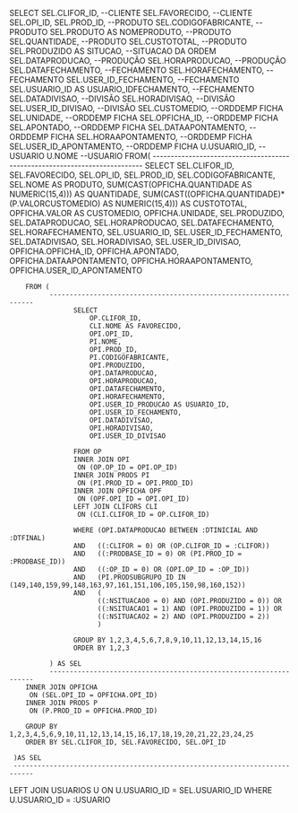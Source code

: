 SELECT SEL.CLIFOR_ID,  --CLIENTE
       SEL.FAVORECIDO, --CLIENTE
       SEL.OPI_ID,
       SEL.PROD_ID,                --PRODUTO
       SEL.CODIGOFABRICANTE,       --PRODUTO
       SEL.PRODUTO AS NOMEPRODUTO, --PRODUTO
       SEL.QUANTIDADE,             --PRODUTO
       SEL.CUSTOTOTAL,             --PRODUTO
       SEL.PRODUZIDO AS SITUCAO, --SITUACAO DA ORDEM
       SEL.DATAPRODUCAO, --PRODUÇÃO
       SEL.HORAPRODUCAO, --PRODUÇÃO
       SEL.DATAFECHAMENTO,                     --FECHAMENTO
       SEL.HORAFECHAMENTO,                     --FECHAMENTO
       SEL.USER_ID_FECHAMENTO,                 --FECHAMENTO
       SEL.USUARIO_ID AS USUARIO_IDFECHAMENTO, --FECHAMENTO
       SEL.DATADIVISAO,     --DIVISÃO
       SEL.HORADIVISAO,     --DIVISÃO
       SEL.USER_ID_DIVISAO, --DIVISÃO
       SEL.CUSTOMEDIO,          --ORDDEMP FICHA
       SEL.UNIDADE,             --ORDDEMP FICHA
       SEL.OPFICHA_ID,          --ORDDEMP FICHA
       SEL.APONTADO,            --ORDDEMP FICHA
       SEL.DATAAPONTAMENTO,     --ORDDEMP FICHA
       SEL.HORAAPONTAMENTO,     --ORDDEMP FICHA
       SEL.USER_ID_APONTAMENTO, --ORDDEMP FICHA
       U.USUARIO_ID,   --USUARIO
       U.NOME          --USUARIO
FROM(
     ---------------------------------------------------------------------------
        SELECT 
            SEL.CLIFOR_ID,
            SEL.FAVORECIDO,
            SEL.OPI_ID,
            SEL.PROD_ID,
            SEL.CODIGOFABRICANTE,
            SEL.NOME AS PRODUTO,
            SUM(CAST(OPFICHA.QUANTIDADE AS NUMERIC(15,4))) AS QUANTIDADE,
            SUM(CAST((OPFICHA.QUANTIDADE)*(P.VALORCUSTOMEDIO) AS NUMERIC(15,4))) AS CUSTOTOTAL,
            OPFICHA.VALOR AS CUSTOMEDIO,
            OPFICHA.UNIDADE,
            SEL.PRODUZIDO,
            SEL.DATAPRODUCAO,
            SEL.HORAPRODUCAO,
            SEL.DATAFECHAMENTO,
            SEL.HORAFECHAMENTO,
            SEL.USUARIO_ID,
            SEL.USER_ID_FECHAMENTO,
            SEL.DATADIVISAO,
            SEL.HORADIVISAO,
            SEL.USER_ID_DIVISAO,
            OPFICHA.OPFICHA_ID,
            OPFICHA.APONTADO,
            OPFICHA.DATAAPONTAMENTO,
            OPFICHA.HORAAPONTAMENTO,
            OPFICHA.USER_ID_APONTAMENTO

        FROM (
              ------------------------------------------------------------------
                    SELECT  
                        OP.CLIFOR_ID,
                        CLI.NOME AS FAVORECIDO,
                        OPI.OPI_ID,
                        PI.NOME,
                        OPI.PROD_ID,
                        PI.CODIGOFABRICANTE,
                        OPI.PRODUZIDO,
                        OPI.DATAPRODUCAO,
                        OPI.HORAPRODUCAO,
                        OPI.DATAFECHAMENTO,
                        OPI.HORAFECHAMENTO,
                        OPI.USER_ID_PRODUCAO AS USUARIO_ID,
                        OPI.USER_ID_FECHAMENTO,
                        OPI.DATADIVISAO,
                        OPI.HORADIVISAO,
                        OPI.USER_ID_DIVISAO
        
                    FROM OP
                    INNER JOIN OPI
                     ON (OP.OP_ID = OPI.OP_ID)
                    INNER JOIN PRODS PI
                     ON (PI.PROD_ID = OPI.PROD_ID)
                    INNER JOIN OPFICHA OPF
                     ON (OPF.OPI_ID = OPI.OPI_ID)
                    LEFT JOIN CLIFORS CLI
                     ON (CLI.CLIFOR_ID = OP.CLIFOR_ID)
        
                    WHERE (OPI.DATAPRODUCAO BETWEEN :DTINICIAL AND :DTFINAL)
                    AND   ((:CLIFOR = 0) OR (OP.CLIFOR_ID = :CLIFOR))
                    AND   ((:PRODBASE_ID = 0) OR (PI.PROD_ID = :PRODBASE_ID))
                    AND   ((:OP_ID = 0) OR (OPI.OP_ID = :OP_ID))
                    AND   (PI.PRODSUBGRUPO_ID IN (149,140,159,99,148,163,97,161,151,106,105,150,98,160,152))
                    AND   (
                          ((:NSITUACAO0 = 0) AND (OPI.PRODUZIDO = 0)) OR
                          ((:NSITUACAO1 = 1) AND (OPI.PRODUZIDO = 1)) OR
                          ((:NSITUACAO2 = 2) AND (OPI.PRODUZIDO = 2))
                          )
        
                    GROUP BY 1,2,3,4,5,6,7,8,9,10,11,12,13,14,15,16
                    ORDER BY 1,2,3
        
              ) AS SEL
              ------------------------------------------------------------------
        INNER JOIN OPFICHA
         ON (SEL.OPI_ID = OPFICHA.OPI_ID)
        INNER JOIN PRODS P
         ON (P.PROD_ID = OPFICHA.PROD_ID)
        
        GROUP BY 1,2,3,4,5,6,9,10,11,12,13,14,15,16,17,18,19,20,21,22,23,24,25
        ORDER BY SEL.CLIFOR_ID, SEL.FAVORECIDO, SEL.OPI_ID

     )AS SEL
     ---------------------------------------------------------------------------
LEFT JOIN USUARIOS U
 ON U.USUARIO_ID = SEL.USUARIO_ID
WHERE U.USUARIO_ID = :USUARIO
